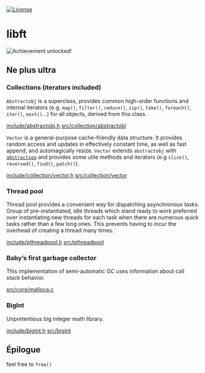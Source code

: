 [![License](https://img.shields.io/badge/License-WTFPL-gray.svg)](https://github.com/bjnw/libft/blob/master/LICENSE)

# libft
![Achievement unlocked!](https://user-images.githubusercontent.com/8770733/91582880-1d3b2d00-e959-11ea-9b12-427b1fad79da.png)

## Ne plus ultra
### Collections (iterators included)
``Abstractobj`` is a superclass, provides common high-order functions and internal iterators (e.g. ``map()``, ``filter()``, ``reduce()``, ``zip()``, ``take()``, ``foreach()``, ``iter()``, ``next()``…) for all objects, derived from this class.

[include/abstractobj.h](https://github.com/bjnw/libft/blob/master/include/collection/abstractobj.h)
[src/collection/abstractobj](https://github.com/bjnw/libft/blob/master/src/collection/abstractobj)

``Vector`` is a general-purpose cache-friendly data structure. It provides random access and updates in effectively constant time, as well as fast append, and automagically resize. ``Vector`` extends ``abstractobj`` with [``abstractseq``](https://github.com/bjnw/libft/blob/master/include/collection/abstractseq.h) and provides some utile methods and iterators (e.g ``slice()``, ``reversed()``, ``find()``, ``patch()``).

[include/collection/vector.h](https://github.com/bjnw/libft/blob/master/include/collection/vector.h)
[src/collection/vector](https://github.com/bjnw/libft/blob/master/src/collection/vector)

### Thread pool
Thread pool provides a convenient way for dispatching asynchronous tasks. Group of pre-instantiated, idle threads which stand ready to work preferred over instantiating new threads for each task when there are numerous quick tasks rather than a few long ones. This prevents having to incur the overhead of creating a thread many times.

[include/pthreadpool.h](https://github.com/bjnw/libft/blob/master/include/pthreadpool.h)
[src/pthreadpool](https://github.com/bjnw/libft/blob/master/src/pthreadpool)

### Baby’s first garbage collector
This implementation of semi-automatic GC uses information about call stack behavior.

[src/core/malloca.c](https://github.com/bjnw/libft/blob/master/src/core/malloca.c)

### BigInt
Unpretentious big integer math library.

[include/bigint.h](https://github.com/bjnw/libft/blob/master/include/bigint.h)
[src/bigint](https://github.com/bjnw/libft/blob/master/src/bigint)

## Épilogue
feel free to `free()`